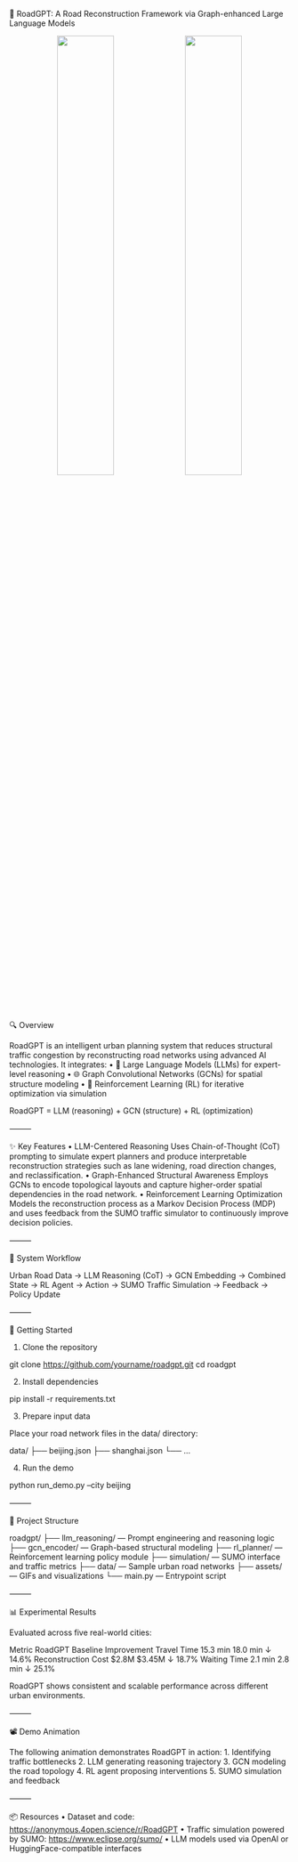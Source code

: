 🚦 RoadGPT: A Road Reconstruction Framework via Graph-enhanced Large Language Models

<p align="center">
  <img src="demo_slow.gif" width="45%" />
  <img src="demo_fast.gif" width="45%" />
</p>

🔍 Overview

RoadGPT is an intelligent urban planning system that reduces structural traffic congestion by reconstructing road networks using advanced AI technologies. It integrates:
	•	🧠 Large Language Models (LLMs) for expert-level reasoning
	•	🌐 Graph Convolutional Networks (GCNs) for spatial structure modeling
	•	🔁 Reinforcement Learning (RL) for iterative optimization via simulation

RoadGPT = LLM (reasoning) + GCN (structure) + RL (optimization)

⸻

✨ Key Features
	•	LLM-Centered Reasoning
Uses Chain-of-Thought (CoT) prompting to simulate expert planners and produce interpretable reconstruction strategies such as lane widening, road direction changes, and reclassification.
	•	Graph-Enhanced Structural Awareness
Employs GCNs to encode topological layouts and capture higher-order spatial dependencies in the road network.
	•	Reinforcement Learning Optimization
Models the reconstruction process as a Markov Decision Process (MDP) and uses feedback from the SUMO traffic simulator to continuously improve decision policies.

⸻

🧭 System Workflow

Urban Road Data → LLM Reasoning (CoT)
→ GCN Embedding → Combined State
→ RL Agent → Action
→ SUMO Traffic Simulation
→ Feedback → Policy Update

⸻

🚀 Getting Started

1. Clone the repository

git clone https://github.com/yourname/roadgpt.git
cd roadgpt

2. Install dependencies

pip install -r requirements.txt

3. Prepare input data

Place your road network files in the data/ directory:

data/
├── beijing.json
├── shanghai.json
└── …

4. Run the demo

python run_demo.py –city beijing

⸻

📁 Project Structure

roadgpt/
├── llm_reasoning/ — Prompt engineering and reasoning logic
├── gcn_encoder/ — Graph-based structural modeling
├── rl_planner/ — Reinforcement learning policy module
├── simulation/ — SUMO interface and traffic metrics
├── data/ — Sample urban road networks
├── assets/ — GIFs and visualizations
└── main.py — Entrypoint script

⸻

📊 Experimental Results

Evaluated across five real-world cities:

Metric	RoadGPT	Baseline	Improvement
Travel Time	15.3 min	18.0 min	↓ 14.6%
Reconstruction Cost	$2.8M	$3.45M	↓ 18.7%
Waiting Time	2.1 min	2.8 min	↓ 25.1%

RoadGPT shows consistent and scalable performance across different urban environments.

⸻

📽️ Demo Animation

The following animation demonstrates RoadGPT in action:
	1.	Identifying traffic bottlenecks
	2.	LLM generating reasoning trajectory
	3.	GCN modeling the road topology
	4.	RL agent proposing interventions
	5.	SUMO simulation and feedback


⸻

📦 Resources
	•	Dataset and code: https://anonymous.4open.science/r/RoadGPT
	•	Traffic simulation powered by SUMO: https://www.eclipse.org/sumo/
	•	LLM models used via OpenAI or HuggingFace-compatible interfaces

